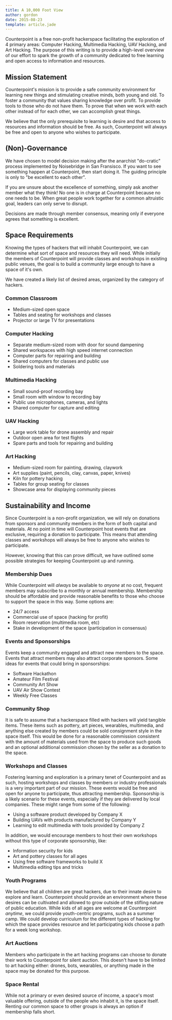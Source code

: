 ```yaml
---
title: A 10,000 Foot View
author: gordon
date: 2015-08-23
template: article.jade
---
```


Counterpoint is a free non-profit hackerspace facilitating the exploration of 
4 primary areas: Computer Hacking, Multimedia Hacking, UAV Hacking, and Art 
Hacking. The purpose of this writing is to provide a high-level overview of our 
effort to spark the growth of a community dedicated to free learning and open 
access to information and resources.

## Mission Statement

Counterpoint's mission is to provide a safe community environment for learning 
new things and stimulating creative minds, both young and old. To foster a 
community that values sharing knowledge over profit. To provide tools to those 
who do not have them. To prove that when we work with each other instead of for 
each other, we can accomplish great things.

We believe that the only prerequisite to learning is desire and that access to 
resources and information should be free. As such, Counterpoint will always be 
free and open to anyone who wishes to participate.

## (Non)-Governance

We have chosen to model decision making after the anarchist "do-cratic" process 
implemented by Noisebridge in San Fransisco. If you want to see something 
happen at Counterpoint, then start doing it. The guiding principle is only to 
"be excellent to each other".

If you are unsure about the excellence of something, simply ask another member 
what they think! No one is in charge at Counterpoint because no one needs to 
be. When great people work together for a common altruistic goal, leaders can 
only serve to disrupt.

Decisions are made through member consensus, meaning only if everyone agrees 
that something is excellent. 

## Space Requirements

Knowing the types of hackers that will inhabit Counterpoint, we can determine 
what sort of space and resources they will need. While initially the members 
of Counterpoint will provide classes and workshops in existing public venues, 
the goal is to build a community large enough to have a space of it's own.

We have created a likely list of desired areas, organized by the category of 
hackers.

### Common Classroom

* Medium-sized open space
* Tables and seating for workshops and classes
* Projector or large TV for presentations

### Computer Hacking

* Separate medium-sized room with door for sound dampening
* Shared workspaces with high speed internet connection
* Computer parts for repairing and building
* Shared computers for classes and public use
* Soldering tools and materials

### Multimedia Hacking

* Small sound-proof recording bay
* Small room with window to recording bay
* Public use microphones, cameras, and lights
* Shared computer for capture and editing

### UAV Hacking

* Large work table for drone assembly and repair
* Outdoor open area for test flights
* Spare parts and tools for repairing and building

### Art Hacking

* Medium-sized room for painting, drawing, claywork
* Art supplies (paint, pencils, clay, canvas, paper, knives)
* Kiln for pottery hacking
* Tables for group seating for classes
* Showcase area for displaying community pieces

## Sustainability and Income

Since Counterpoint is a non-profit organization, we will rely on donations from 
sponsors and community members in the form of both capital and materials. At no 
point in time will Counterpoint host events that are exclusive, requiring a 
donation to participate. This means that attending classes and workshops will 
always be free to anyone who wishes to participate.
 
However, knowing that this can prove difficult, we have outlined some possible 
strategies for keeping Counterpoint up and running.

### Membership Dues

While Counterpoint will *always* be available to *anyone* at no cost, frequent 
members may subscribe to a monthly or annual membership. Membership should be 
affordable and provide reasonable benefits to those who choose to support the 
space in this way. Some options are:

* 24/7 access
* Commercial use of space (hacking for profit)
* Room reservation (multimedia room, etc)
* Stake in development of the space (participation in consensus)

### Events and Sponsorships

Events keep a community engaged and attract new members to the space. Events 
that attract members may also attract corporate sponsors. Some ideas for 
events that could bring in sponsorships:

* Software Hackathon
* Amateur Film Festival
* Community Art Show
* UAV Air Show Contest
* Weekly Free Classes

### Community Shop

It is safe to assume that a hackerspace filled with hackers will yield tangible 
items. These items such as pottery, art pieces, wearables, multimedia, and 
anything else created by members could be sold consignment style in the space 
itself. This would be done for a reasonable commission consistent with the 
amount of materials used from the space to produce such goods and an optional 
additional commission chosen by the seller as a donation to the space.

### Workshops and Classes

Fostering learning and exploration is a primary tenet of Counterpoint and as 
such, hosting workshops and classes by members or industry professionals is a 
very important part of our mission. These events would be free and open for 
anyone to participate, thus attracting membership. Sponsorship is a likely 
scenario for these events, especially if they are delivered by local companies. 
These might range from some of the following:

* Using a software product developed by Company X
* Building UAVs with products manufactured by Company Y
* Learning to edit multimedia with tools provided by Company Z

In addition, we would encourage members to host their own workshops without 
this type of corporate sponsorship, like:

* Information security for kids
* Art and pottery classes for all ages
* Using free software frameworks to build X
* Multimedia editing tips and tricks

### Youth Programs

We believe that all children are great hackers, due to their innate desire to 
explore and learn. Counterpoint should provide an environment where these 
desires can be cultivated and allowed to grow outside of the stifling nature of 
public education. While kids of all ages are welcome at Counterpoint *anytime*, 
we could provide youth-centric programs, such as a summer camp. We could 
develop curriculum for the different types of hacking for which the space 
provides resource and let participating kids choose a path for a week long 
workshop.

### Art Auctions

Members who participate in the art hacking programs can choose to donate their 
work to Counterpoint for silent auction. This doesn't have to be limited to art 
hacking either: drones, bots, wearables, or anything made in the space may be 
donated for this purpose.

### Space Rental

While not a primary or even desired source of income, a space's most valuable 
offering, outside of the people who inhabit it, is the space itself. Renting 
our common space to other groups is always an option if membership falls short.
